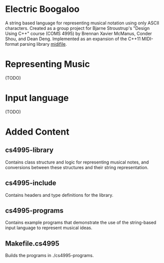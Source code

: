 # Electric Boogaloo
A string based language for representing musical notation using only ASCII characters. Created as a group project for Bjarne Stroustrup's "Design Using C++" course (COMS 4995) by Brennan Xavier McManus, Conder Shou, and Dean Deng. Implemented as an expansion of the C++11 MIDI-format parsing library [midifile](https://midifile.sapp.org/).

# Representing Music 
(TODO)

# Input language 
(TODO)

# Added Content

## cs4995-library
Contains class structure and logic for representing musical notes, and conversions between these structures and their string representation. 
## cs4995-include
Contains headers and type definitions for the library. 
## cs4995-programs
Contains example programs that demonstrate the use of the string-based input language to represent musical ideas. 
## Makefile.cs4995
Builds the programs in ./cs4995-programs.
